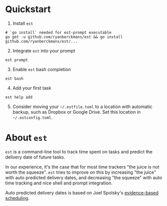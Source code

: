 # Quickstart

1. Install `est`
```
# `go install` needed for est-prompt executable
go get -u github.com/ryanberckmans/est && go install github.com/ryanberckmans/est/...
```

2. Integrate `est` into your prompt
```
est prompt
```

3. Enable `est` bash completion
```
est bash
```

4. Add your first task
```
est help add
```

5. Consider moving your `~/.estfile.toml` to a location with automatic backup, such as Dropbox or Google Drive. Set this location in `~/.estconfig.toml`.

# About `est`

`est` is a command-line tool to track time spent on tasks and predict the delivery date of future tasks.

In our experience, it's the case that for most time trackers "the juice is not worth the squeeze". `est` tries to improve on this by increasing "the juice" with auto predicted delivery dates, and decreasing "the squeeze" with auto time tracking and nice shell and prompt integration.

Auto predicted delivery dates is based on Joel Spolsky's [evidence-based scheduling](https://www.joelonsoftware.com/2007/10/26/evidence-based-scheduling/).
